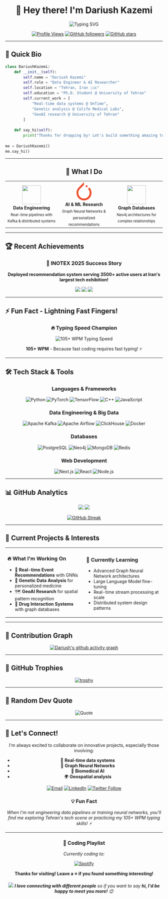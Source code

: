 <div align="center">

# 🚀 Hey there! I'm Dariush Kazemi

<img src="https://readme-typing-svg.herokuapp.com?font=Fira+Code&size=22&duration=3000&pause=1000&color=00D8FF&center=true&vCenter=true&width=500&lines=Data+Engineer+%26+AI+Researcher;Real-Time+Systems+Expert;Graph+Neural+Networks+Enthusiast;Building+the+Future+with+Data" alt="Typing SVG" />

[![Profile Views](https://komarev.com/ghpvc/?username=Zalius&color=0e75b6&style=for-the-badge)](https://github.com/Zalius)
[![GitHub followers](https://img.shields.io/github/followers/Zalius?logo=GitHub&style=for-the-badge)](https://github.com/Zalius)
[![GitHub stars](https://img.shields.io/github/stars/Zalius?logo=github&style=for-the-badge)](https://github.com/Zalius)

</div>

---

## 🎯 Quick Bio

```python
class DariushKazemi:
    def __init__(self):
        self.name = "Dariush Kazemi"
        self.role = "Data Engineer & AI Researcher"
        self.location = "Tehran, Iran 🇮🇷"
        self.education = "Ph.D. Student @ University of Tehran"
        self.current_work = [
            "Real-time data systems @ OnTime",
            "Genetic analysis @ Colife Medical Labs",
            "GeoAI research @ University of Tehran"
        ]
        
    def say_hi(self):
        print("Thanks for dropping by! Let's build something amazing together! 🚀")

me = DariushKazemi()
me.say_hi()
```

---

<div align="center">

## 💼 What I Do

<table>
<tr>
<td align="center" width="33%">
<img src="https://cdn.jsdelivr.net/gh/devicons/devicon/icons/apache/apache-original.svg" width="60" height="60"/>
<br><strong>Data Engineering</strong>
<br><sub>Real-time pipelines with Kafka & distributed systems</sub>
</td>
<td align="center" width="33%">
<img src="https://raw.githubusercontent.com/devicons/devicon/master/icons/pytorch/pytorch-original.svg" width="60" height="60"/>
<br><strong>AI & ML Research</strong>
<br><sub>Graph Neural Networks & personalized recommendations</sub>
</td>
<td align="center" width="33%">
<img src="https://cdn.jsdelivr.net/gh/devicons/devicon/icons/neo4j/neo4j-original.svg" width="60" height="60"/>
<br><strong>Graph Databases</strong>
<br><sub>Neo4j architectures for complex relationships</sub>
</td>
</tr>
</table>

</div>

---

## 🏆 Recent Achievements

<div align="center">

### 🎉 INOTEX 2025 Success Story
**Deployed recommendation system serving 3500+ active users at Iran's largest tech exhibition!**

<img src="https://img.shields.io/badge/Users-3500+-brightgreen?style=for-the-badge&logo=users" />
<img src="https://img.shields.io/badge/Event-INOTEX%202025-blue?style=for-the-badge&logo=calendar" />
<img src="https://img.shields.io/badge/Tech-GNN%20Recommender-orange?style=for-the-badge&logo=brain" />

</div>

---

## ⚡ Fun Fact - Lightning Fast Fingers!

<div align="center">

### 🔥 Typing Speed Champion 
<img src="https://github.com/Zalius/Zalius/assets/45942833/0aa00535-3bc2-4f73-9b40-ac3db502ebff" alt="105+ WPM Typing Speed" width="400"/>

**105+ WPM** - Because fast coding requires fast typing! ⚡

</div>

---

## 🛠️ Tech Stack & Tools

<div align="center">

### Languages & Frameworks
![Python](https://img.shields.io/badge/Python-3776AB?style=for-the-badge&logo=python&logoColor=white)
![PyTorch](https://img.shields.io/badge/PyTorch-EE4C2C?style=for-the-badge&logo=pytorch&logoColor=white)
![TensorFlow](https://img.shields.io/badge/TensorFlow-FF6F00?style=for-the-badge&logo=tensorflow&logoColor=white)
![C++](https://img.shields.io/badge/C++-00599C?style=for-the-badge&logo=cplusplus&logoColor=white)
![JavaScript](https://img.shields.io/badge/JavaScript-F7DF1E?style=for-the-badge&logo=javascript&logoColor=black)

### Data Engineering & Big Data
![Apache Kafka](https://img.shields.io/badge/Apache_Kafka-231F20?style=for-the-badge&logo=apache-kafka&logoColor=white)
![Apache Airflow](https://img.shields.io/badge/Apache_Airflow-017CEE?style=for-the-badge&logo=apache-airflow&logoColor=white)
![ClickHouse](https://img.shields.io/badge/ClickHouse-FFCC01?style=for-the-badge&logo=clickhouse&logoColor=black)
![Docker](https://img.shields.io/badge/Docker-2496ED?style=for-the-badge&logo=docker&logoColor=white)

### Databases
![PostgreSQL](https://img.shields.io/badge/PostgreSQL-336791?style=for-the-badge&logo=postgresql&logoColor=white)
![Neo4j](https://img.shields.io/badge/Neo4j-008CC1?style=for-the-badge&logo=neo4j&logoColor=white)
![MongoDB](https://img.shields.io/badge/MongoDB-47A248?style=for-the-badge&logo=mongodb&logoColor=white)
![Redis](https://img.shields.io/badge/Redis-DC382D?style=for-the-badge&logo=redis&logoColor=white)

### Web Development
![Next.js](https://img.shields.io/badge/Next.js-000000?style=for-the-badge&logo=nextdotjs&logoColor=white)
![React](https://img.shields.io/badge/React-61DAFB?style=for-the-badge&logo=react&logoColor=black)
![Node.js](https://img.shields.io/badge/Node.js-339933?style=for-the-badge&logo=nodedotjs&logoColor=white)

</div>

---

## 📊 GitHub Analytics

<div align="center">

<img height="180em" src="https://github-readme-stats.vercel.app/api?username=Zalius&show_icons=true&theme=tokyonight&include_all_commits=true&count_private=true"/>
<img height="180em" src="https://github-readme-stats.vercel.app/api/top-langs/?username=Zalius&layout=compact&langs_count=8&theme=tokyonight"/>

</div>

<div align="center">

[![GitHub Streak](https://streak-stats.demolab.com/?user=Zalius&theme=tokyonight)](https://git.io/streak-stats)

</div>

---

## 🎯 Current Projects & Interests

<table>
<tr>
<td width="50%">

### 🔥 What I'm Working On
- 🚀 **Real-time Event Recommendations** with GNNs
- 🧬 **Genetic Data Analysis** for personalized medicine  
- 🗺️ **GeoAI Research** for spatial pattern recognition
- 💊 **Drug Interaction Systems** with graph databases

</td>
<td width="50%">

### 🌱 Currently Learning
- Advanced Graph Neural Network architectures
- Large Language Model fine-tuning
- Real-time stream processing at scale
- Distributed system design patterns

</td>
</tr>
</table>

---

## 🎨 Contribution Graph

<div align="center">

[![Dariush's github activity graph](https://github-readme-activity-graph.vercel.app/graph?username=Zalius&theme=tokyo-night)](https://github.com/Zalius)

</div>

---

## 🏅 GitHub Trophies

<div align="center">

[![trophy](https://github-profile-trophy.vercel.app/?username=Zalius&theme=tokyonight&no-frame=true&row=1&column=7)](https://github.com/Zalius)

</div>

---

## 💬 Random Dev Quote

<div align="center">

![Quote](https://quotes-github-readme.vercel.app/api?type=horizontal&theme=tokyonight)

</div>

---

## 🤝 Let's Connect!

<div align="center">

I'm always excited to collaborate on innovative projects, especially those involving:
- 🔄 **Real-time data systems**
- 🧠 **Graph Neural Networks** 
- 🧬 **Biomedical AI**
- 🌍 **Geospatial analysis**

[![Email](https://img.shields.io/badge/Email-dariushkazemi77%40gmail.com-D14836?style=for-the-badge&logo=gmail&logoColor=white)](mailto:dariushkazemi77@gmail.com)
[![LinkedIn](https://img.shields.io/badge/LinkedIn-Connect-0077B5?style=for-the-badge&logo=linkedin&logoColor=white)](https://linkedin.com/in/dariush-kazemi)
[![Twitter Follow](https://img.shields.io/twitter/follow/YourTwitterHandle?style=for-the-badge&logo=twitter&logoColor=white)](https://twitter.com/YourTwitterHandle)

### 💡 Fun Fact
*When I'm not engineering data pipelines or training neural networks, you'll find me exploring Tehran's tech scene or practicing my 105+ WPM typing skills! ⚡*

</div>

---

<div align="center">

### 🎵 Coding Playlist
*Currently coding to:* 

[![Spotify](https://img.shields.io/badge/Spotify-Electronic%20Focus-1DB954?style=for-the-badge&logo=spotify&logoColor=white)](https://open.spotify.com/)

**Thanks for visiting! Leave a ⭐ if you found something interesting!**

<img src="https://media.giphy.com/media/LnQjpWaON8nhr21vNW/giphy.gif" width="60"> <em><b>I love connecting with different people</b> so if you want to say <b>hi, I'd be happy to meet you more!</b> 😊</em>

</div>
